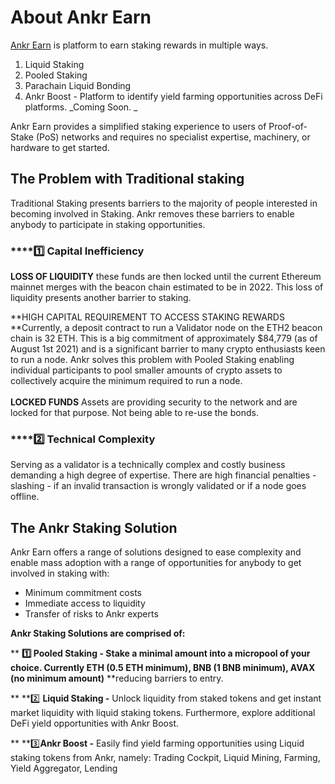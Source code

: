 # About Ankr Earn

[​Ankr Earn](https://stakefi.ankr.com/liquid-staking) is platform to earn staking rewards in multiple ways.&#x20;

1. Liquid Staking
2. Pooled Staking
3. Parachain Liquid Bonding
4. Ankr Boost - Platform to identify yield farming opportunities across DeFi platforms. _Coming Soon. _

Ankr Earn provides a simplified staking experience to users of Proof-of-Stake (PoS) networks and requires no specialist expertise, machinery, or hardware to get started.

## **The Problem with Traditional staking**  <a href="the-problem-with-traditional-staking" id="the-problem-with-traditional-staking"></a>

Traditional Staking presents barriers to the majority of people interested in becoming involved in Staking. Ankr removes these barriers to enable anybody to participate in staking opportunities.

### ****:one: **Capital Inefficiency**

**LOSS OF LIQUIDITY** these funds are then locked until the current Ethereum mainnet merges with the beacon chain estimated to be in 2022. This loss of liquidity presents another barrier to staking.

**HIGH CAPITAL REQUIREMENT TO ACCESS STAKING REWARDS **Currently, a deposit contract to run a Validator node on the ETH2 beacon chain is 32 ETH. This is a big commitment of approximately $84,779 (as of August 1st 2021) and is a significant barrier to many crypto enthusiasts keen to run a node. Ankr solves this problem with Pooled Staking enabling individual participants to pool smaller amounts of crypto assets to collectively acquire the minimum required to run a node. \
\
**LOCKED FUNDS** Assets are providing security to the network and are locked for that purpose. Not being able to re-use the bonds.&#x20;

### ****:two: **Technical Complexity**

Serving as a validator is a technically complex and costly business demanding a high degree of expertise. There are high financial penalties - slashing - if an invalid transaction is wrongly validated or if a node goes offline.

## **The Ankr Staking Solution** <a href="the-ankr-staking-solution" id="the-ankr-staking-solution"></a>

Ankr Earn offers a range of solutions designed to ease complexity and enable mass adoption with a range of opportunities for anybody to get involved in staking with:

* Minimum commitment costs
* Immediate access to liquidity
* Transfer of risks to Ankr experts

**Ankr Staking Solutions are comprised of:**

**​ **:one: **Pooled Staking -** Stake a minimal amount into a micropool of your choice. Currently ETH (0.5 ETH minimum), BNB (1 BNB minimum), AVAX (no minimum amount)** **reducing barriers to entry.&#x20;

**​ **:two: **Liquid Staking -** Unlock liquidity from staked tokens and get instant market liquidity with liquid staking tokens. Furthermore, explore additional DeFi yield opportunities with Ankr Boost.&#x20;

**​ **:three:**Ankr Boost -** Easily find yield farming opportunities using Liquid staking tokens from Ankr, namely: Trading Cockpit, Liquid Mining, Farming, Yield Aggregator, Lending
